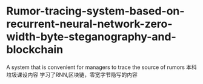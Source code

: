 # Rumor-tracing-system-based-on-recurrent-neural-network-zero-width-byte-steganography-and-blockchain
A system that is convenient for managers to trace the source of rumors
本科垃圾课设内容 学习了RNN,区块链，零宽字节隐写的内容
